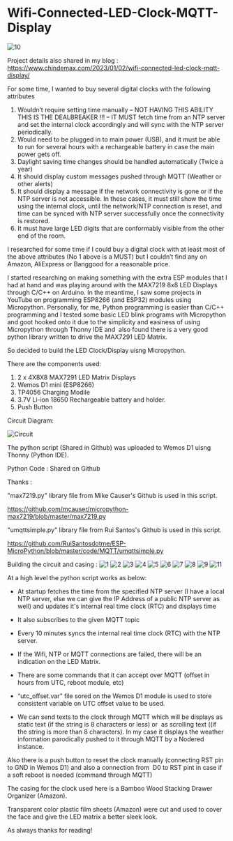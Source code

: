 # Wifi-Connected-LED-Clock-MQTT-Display

![10](https://user-images.githubusercontent.com/51185952/210281102-dbef34e3-bebc-47a2-94c7-a309b42a4639.jpg)

Project details also shared in my blog : https://www.chindemax.com/2023/01/02/wifi-connected-led-clock-mqtt-display/

For some time, I wanted to buy several digital clocks with the following attributes

1. Wouldn’t require setting time manually – NOT HAVING THIS ABILITY THIS IS THE DEALBREAKER !!! – IT MUST fetch time from an NTP server and set the internal clock accordingly and will sync with the NTP server periodically.
2. Would need to be plugged in to main power (USB), and it must be able to run for several hours with a rechargeable battery in case the main power gets off.
3. Daylight saving time changes should be handled automatically (Twice a year)
4. It should display custom messages pushed through MQTT (Weather or other alerts)
5. It should display a message if the network connectivity is gone or if the NTP server is not accessible. In these cases, it must still show the time using the internal clock, until the network/NTP connection is reset, and time can be synced with NTP server successfully once the connectivity is restored.
6. It must have large LED digits that are conformably visible from the other end of the room.

I researched for some time if I could buy a digital clock with at least most of the above attributes (No 1 above is a MUST) but I couldn’t find any on Amazon, AliExpress or Banggood for a reasonable price.

I started researching on making something with the extra ESP modules that I had at hand and was playing around with the MAX7219 8x8 LED Displays through C/C++ on Arduino. In the meantime, I saw some projects in YouTube on programming ESP8266 (and ESP32) modules using Micropython. Personally, for me, Python programming is easier than C/C++ programming and I tested some basic LED blink programs with Micropython and goot hooked onto it due to the simplicity and easiness of using Micropython through Thonny IDE and  also found there is a very good python library written to drive the MAX7291 LED Matrix.

So decided to build the LED Clock/Display uisng Micropython.

There are the components used:

1. 2 x 4X8X8 MAX7291 LED Matrix Displays
2. Wemos D1 mini (ESP8266)
3. TP4056 Charging Modile
4. 3.7V Li-ion 18650 Rechargeable battery and holder.
5. Push Button

Circuit Diagram:

![Circuit](https://user-images.githubusercontent.com/51185952/210280613-6f356eb0-2a25-4609-85ac-7f9d121d5ccc.png)

The python script (Shared in Github) was uploaded to Wemos D1 uisng Thonny (Python IDE).

Python Code : Shared on Github

Thanks :

"max7219.py" library file from Mike Causer's Github is used in this script.

https://github.com/mcauser/micropython-max7219/blob/master/max7219.py

"umqttsimple.py" library file from Rui Santos's Github is used in this script.

https://github.com/RuiSantosdotme/ESP-MicroPython/blob/master/code/MQTT/umqttsimple.py

Building the circuit and casing :
![1](https://user-images.githubusercontent.com/51185952/210281009-30eb4077-5f7c-4246-93a5-9565e36f1c89.jpg)
![2](https://user-images.githubusercontent.com/51185952/210281019-2dd4b813-a928-458c-af63-83a4794fe4e8.jpg)
![3](https://user-images.githubusercontent.com/51185952/210281026-3846116f-d294-49cd-b632-dc54f0106dc7.jpg)
![4](https://user-images.githubusercontent.com/51185952/210281033-725e7f84-4c96-447d-a653-791203bec12d.jpg)
![5](https://user-images.githubusercontent.com/51185952/210281047-31e5e967-60fd-4029-8230-b7da2d59f15a.jpg)
![6](https://user-images.githubusercontent.com/51185952/210281059-6483dafb-72f7-437e-939f-211621a82f59.jpg)
![7](https://user-images.githubusercontent.com/51185952/210281066-d9fa4d18-e049-47d6-8f4a-8c61bd857cf2.jpg)
![8](https://user-images.githubusercontent.com/51185952/210281072-e7a4c67a-187f-434a-af2f-209d40eb92fa.jpg)
![9](https://user-images.githubusercontent.com/51185952/210281076-9a574e1d-d20a-4398-8dde-cafe0cfe8205.jpg)
![11](https://user-images.githubusercontent.com/51185952/210281086-78cc2c9a-faf0-4217-944a-89d9f11d8dad.jpg)

At a high level the python script works as below:

- At startup fetches the time from the specified NTP server (I have a local NTP server, else we can give the IP Address of a public NTP server as well) and updates it's internal real time clock (RTC) and displays time

- It also subscribes to the given MQTT topic

- Every 10 minutes syncs the internal real time clock (RTC) with the NTP server.

- If the Wifi, NTP or MQTT connections are failed, there will be an indication on the LED Matrix.

- There are some commands that it can accept over MQTT (offset in hours from UTC, reboot module, etc)

- “utc_offset.var” file sored on the Wemos D1 module is used to store consistent variable on UTC offset value to be used.

- We can send texts to the clock through MQTT which will be displays as static text (if the string is 8 characters or less) or  as scrolling text ((if the string is more than 8 characters). In my case it displays the weather information parodically pushed to it through MQTT by a Nodered instance.




Also there is a push button to reset the clock manually (connecting RST pin to GND in Wemos D1) and also a connection from  D0 to RST pint in case if a soft reboot is needed (command through MQTT)

The casing for the clock used here is a Bamboo Wood Stacking Drawer Organizer (Amazon).

Transparent color plastic film sheets (Amazon) were cut and used to cover the face and give the LED matrix a better sleek look.

As always thanks for reading!
